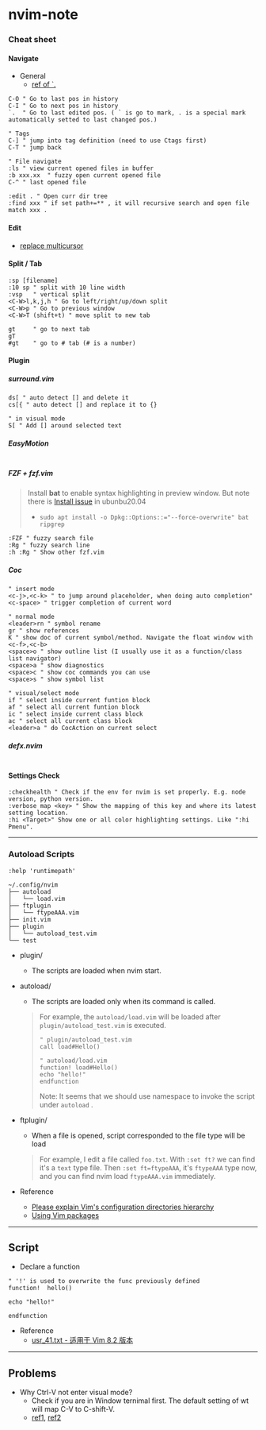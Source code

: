 # nvim-note

### Cheat sheet
#### Navigate
- General
  - [ref of `.](https://vi.stackexchange.com/questions/2001/how-do-i-jump-to-the-location-of-my-last-edit)

``` vim
C-O " Go to last pos in history
C-I " Go to next pos in history
`.  " Go to last edited pos. ( ` is go to mark, . is a special mark automatically setted to last changed pos.) 

" Tags 
C-] " jump into tag definition (need to use Ctags first)
C-T " jump back

" File navigate
:ls " view current opened files in buffer
:b xxx.xx  " fuzzy open current opened file
C-^ " last opened file

:edit . " Open curr dir tree
:find xxx " if set path+=** , it will recursive search and open file match xxx . 

```

#### Edit
  - [replace multicursor](https://medium.com/@schtoeffel/you-don-t-need-more-than-one-cursor-in-vim-2c44117d51db)

#### Split / Tab
``` vim
:sp [filename]
:10 sp " split with 10 line width
:vsp   " vertical split
<C-W>l,k,j,h " Go to left/right/up/down split
<C-W>p " Go to previous window
<C-W>T (shift+t) " move split to new tab

gt     " go to next tab
gT
#gt    " go to # tab (# is a number)

```

#### Plugin 
##### surround.vim
``` vim
ds[ " auto detect [] and delete it
cs[{ " auto detect [] and replace it to {}

" in visual mode
S[ " Add [] around selected text
```
##### EasyMotion
``` vim

```
##### FZF + fzf.vim
> Install **bat** to enable syntax highlighting in preview window. But note there is [Install issue](https://askubuntu.com/questions/1290262/unable-to-install-bat-error-trying-to-overwrite-usr-crates2-json-which) in ubunbu20.04
> - `sudo apt install -o Dpkg::Options::="--force-overwrite" bat ripgrep`
``` vim
:FZF " fuzzy search file
:Rg " fuzzy search line
:h :Rg " Show other fzf.vim 
```
##### Coc
``` vim
" insert mode
<c-j>,<c-k> " to jump around placeholder, when doing auto completion"
<c-space> " trigger completion of current word

" normal mode
<leader>rn " symbol rename
gr " show references
K " show doc of current symbol/method. Navigate the float window with <c-f>,<c-b>
<space>o " show outline list (I usually use it as a function/class list navigator)
<space>a " show diagnostics
<space>c " show coc commands you can use
<space>s " show symbol list

" visual/select mode
if " select inside current funtion block
af " select all current funtion block
ic " select inside current class block
ac " select all current class block
<leader>a " do CocAction on current select

```
##### defx.nvim
``` vim
```
#### Settings Check
``` vim
:checkhealth " Check if the env for nvim is set properly. E.g. node version, python version.
:verbose map <key> " Show the mapping of this key and where its latest setting location.
:hi <Target>" Show one or all color highlighting settings. Like ":hi Pmenu".
```
-------------
### Autoload Scripts
`:help 'runtimepath'`



```
~/.config/nvim
├── autoload
│   └── load.vim
├── ftplugin
│   └── ftypeAAA.vim
├── init.vim
├── plugin
│   └── autoload_test.vim
└── test

```
- plugin/
  - The scripts are loaded when nvim start.

- autoload/
  - The scripts are loaded only when its command is called.
  > For example, the `autoload/load.vim` will be loaded after `plugin/autoload_test.vim` is executed.
  > ```vim
  > " plugin/autoload_test.vim
  > call load#Hello()
  > ```
  > ```vim
  > " autoload/load.vim
  > function! load#Hello()
  > echo "hello!"
  > endfunction
  > ```
  > Note: It seems that we should use namespace to invoke the script under `autoload` .

- ftplugin/
  - When a file is opened, script corresponded to the file type will be load
  > For example, I edit a file called `foo.txt`.
  > With `:set ft?` we can find it's a `text` type file.
  > Then `:set ft=ftypeAAA`, it's `ftypeAAA` type now, and you can find nvim load `ftypeAAA.vim` immediately. 
 
- Reference
  - [Please explain Vim's configuration directories hierarchy](https://stackoverflow.com/questions/14248335/please-explain-vims-configuration-directories-hierarchy)
  - [Using Vim packages](https://github.com/vim/vim/blob/03c3bd9fd094c1aede2e8fe3ad8fd25b9f033053/runtime/doc/repeat.txt#L515)

-----
## Script
- Declare a function
```vim
" '!' is used to overwrite the func previously defined
function!  hello() 

echo "hello!"

endfunction
```


- Reference
  - [usr_41.txt - 适用于 Vim 8.2 版本](https://yianwillis.github.io/vimcdoc/doc/usr_41.html)

------
## Problems
- Why Ctrl-V not enter visual mode?
  - Check if you are in Window ternimal first. The default setting of wt will map C-V to C-shift-V.
  - [ref1](https://github.com/microsoft/terminal/issues/5790), [ref2](https://github.com/microsoft/terminal/issues/5641#issuecomment-621186852)  
